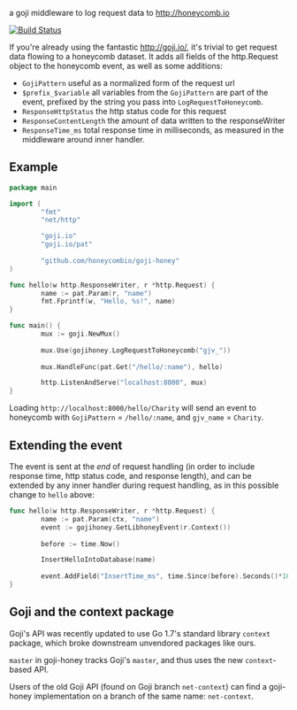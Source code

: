 
a goji middleware to log request data to http://honeycomb.io

[![Build Status](https://travis-ci.org/honeycombio/goji-honey.svg?branch=master)](https://travis-ci.org/honeycombio/goji-honey)

If you're already using the fantastic http://goji.io/, it's trivial to
get request data flowing to a honeycomb dataset.  It adds all fields
of the http.Request object to the honeycomb event, as well as some
additions:

 - `GojiPattern`           useful as a normalized form of the request url
 - `$prefix_$variable`     all variables from the `GojiPattern` are part of the event, prefixed by the string you pass into `LogRequestToHoneycomb`.
 - `ResponseHttpStatus`    the http status code for this request
 - `ResponseContentLength` the amount of data written to the responseWriter
 - `ResponseTime_ms`       total response time in milliseconds, as measured in the middleware around inner handler.

## Example

```go
package main

import (
        "fmt"
        "net/http"

        "goji.io"
        "goji.io/pat"
		
		"github.com/honeycombio/goji-honey"
)

func hello(w http.ResponseWriter, r *http.Request) {
        name := pat.Param(r, "name")
        fmt.Fprintf(w, "Hello, %s!", name)
}

func main() {
        mux := goji.NewMux()
		
		mux.Use(gojihoney.LogRequestToHoneycomb("gjv_"))
		
        mux.HandleFunc(pat.Get("/hello/:name"), hello)

        http.ListenAndServe("localhost:8000", mux)
}
```

Loading `http://localhost:8000/hello/Charity` will send an event to
honeycomb with `GojiPattern` = `/hello/:name`, and `gjv_name` =
`Charity`.

## Extending the event

The event is sent at the _end_ of request handling (in order to
include response time, http status code, and response length), and can
be extended by any inner handler during request handling, as in this
possible change to `hello` above:

```go
func hello(w http.ResponseWriter, r *http.Request) {
        name := pat.Param(ctx, "name")
		event := gojihoney.GetLibhoneyEvent(r.Context())
		
		before := time.Now()

		InsertHelloIntoDatabase(name)
		
		event.AddField("InsertTime_ms", time.Since(before).Seconds()*1000)
}
```

## Goji and the context package

Goji's API was recently updated to use Go 1.7's standard library
`context` package, which broke downstream unvendored packages like
ours.

`master` in goji-honey tracks Goji's `master`, and thus uses the new
`context`-based API.

Users of the old Goji API (found on Goji branch `net-context`) can
find a goji-honey implementation on a branch of the same name:
`net-context`.
